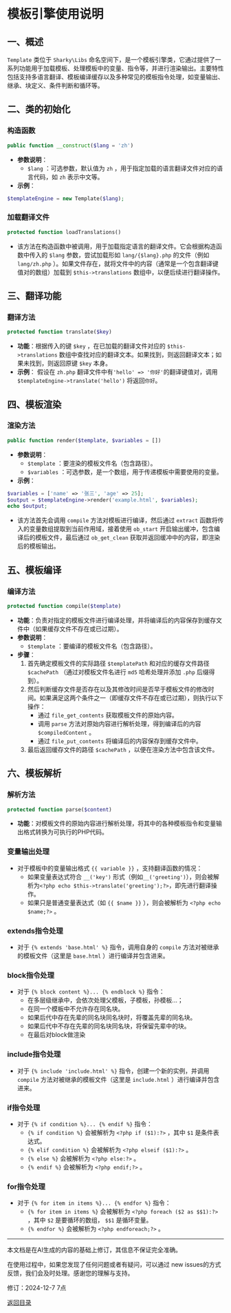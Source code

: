 # 模板引擎使用说明

## 一、概述

 `Template` 类位于 `Sharky\Libs` 命名空间下，是一个模板引擎类，它通过提供了一系列功能用于加载模板、处理模板中的变量、指令等，并进行渲染输出。主要特性包括支持多语言翻译、模板编译缓存以及多种常见的模板指令处理，如变量输出、继承、块定义、条件判断和循环等。

## 二、类的初始化

### 构造函数

 ``` php
public function __construct($lang = 'zh')
 ```

- **参数说明**：
  - `$lang` ：可选参数，默认值为 `zh` ，用于指定加载的语言翻译文件对应的语言代码，如 `zh` 表示中文等。
- **示例**：

 ``` php
$templateEngine = new Template($lang);
 ```

### 加载翻译文件

 ``` php
protected function loadTranslations()
 ```

- 该方法在构造函数中被调用，用于加载指定语言的翻译文件。它会根据构造函数中传入的 `$lang` 参数，尝试加载形如 `lang/{$lang}.php` 的文件（例如 `lang/zh.php` ）。如果文件存在，就将文件中的内容（通常是一个包含翻译键值对的数组）加载到 `$this->translations` 数组中，以便后续进行翻译操作。

## 三、翻译功能

### 翻译方法

 ``` php
protected function translate($key)
 ```

- **功能**：根据传入的键 `$key` ，在已加载的翻译文件对应的 `$this->translations` 数组中查找对应的翻译文本。如果找到，则返回翻译文本；如果未找到，则返回原键 `$key` 本身。
- **示例**：
  假设在 `zh.php` 翻译文件中有`'hello' => '你好'`的翻译键值对，调用 `$templateEngine->translate('hello')` 将返回`你好`。

## 四、模板渲染

### 渲染方法

 ``` php
public function render($template, $variables = [])
 ```

- **参数说明**：
  - `$template` ：要渲染的模板文件名（包含路径）。
  - `$variables` ：可选参数，是一个数组，用于传递模板中需要使用的变量。
- **示例**：

 ``` php
$variables = ['name' => '张三', 'age' => 25];
$output = $templateEngine->render('example.html', $variables);
echo $output;
 ```

- 该方法首先会调用 `compile` 方法对模板进行编译，然后通过 `extract` 函数将传入的变量数组提取到当前作用域，接着使用 `ob_start` 开启输出缓冲，包含编译后的模板文件，最后通过 `ob_get_clean` 获取并返回缓冲中的内容，即渲染后的模板输出。

## 五、模板编译

### 编译方法

 ``` php
protected function compile($template)
 ```

- **功能**：负责对指定的模板文件进行编译处理，并将编译后的内容保存到缓存文件中（如果缓存文件不存在或已过期）。
- **参数说明**：
  - `$template` ：要编译的模板文件名（包含路径）。
- **步骤**：
  1. 首先确定模板文件的实际路径 `$templatePath` 和对应的缓存文件路径 `$cachePath` （通过对模板文件名进行 `md5` 哈希处理并添加 `.php` 后缀得到）。
  2. 然后判断缓存文件是否存在以及其修改时间是否早于模板文件的修改时间。如果满足这两个条件之一（即缓存文件不存在或已过期），则执行以下操作：
     - 通过 `file_get_contents` 获取模板文件的原始内容。
     - 调用 `parse` 方法对原始内容进行解析处理，得到编译后的内容 `$compiledContent` 。
     - 通过 `file_put_contents` 将编译后的内容保存到缓存文件中。
  3. 最后返回缓存文件的路径 `$cachePath` ，以便在渲染方法中包含该文件。

## 六、模板解析

### 解析方法

 ``` php
protected function parse($content)
 ```

- **功能**：对模板文件的原始内容进行解析处理，将其中的各种模板指令和变量输出格式转换为可执行的PHP代码。

### 变量输出处理

- 对于模板中的变量输出格式 `{{ variable }}` ，支持翻译函数的情况：
  - 如果变量表达式符合 `__('key')` 形式（例如`__('greeting')`），则会被解析为`<?php echo $this->translate('greeting');?>`，即先进行翻译操作。
  - 如果只是普通变量表达式（如 `{{ $name }}` ），则会被解析为 `<?php echo $name;?>` 。

### extends指令处理

- 对于 `{% extends 'base.html' %}` 指令，调用自身的 `compile` 方法对被继承的模板文件（这里是 `base.html` ）进行编译并包含进来。

### block指令处理

- 对于 `{% block content %}... {% endblock %}` 指令：
  - 在多层级继承中，会依次处理父模板，子模板，孙模板...；
  - 在同一个模板中不允许存在同名块。
  - 如果后代中存在先辈的同名块同名块时，将覆盖先辈的同名块。
  - 如果后代中不存在先辈的同名块同名块，将保留先辈中的块。
  - 在最后对block做渲染

### include指令处理

- 对于 `{% include 'include.html' %}` 指令，创建一个新的实例，并调用 `compile` 方法对被继承的模板文件（这里是 `include.html` ）进行编译并包含进来。

### if指令处理

- 对于 `{% if condition %}... {% endif %}` 指令：
  - `{% if condition %}` 会被解析为 `<?php if ($1):?>` ，其中 `$1` 是条件表达式。
  - `{% elif condition %}` 会被解析为 `<?php elseif ($1):?>` 。
  - `{% else %}` 会被解析为 `<?php else:?>` 。
  - `{% endif %}` 会被解析为 `<?php endif;?>` 。

### for指令处理

- 对于 `{% for item in items %}... {% endfor %}` 指令：
  - `{% for item in items %}` 会被解析为 `<?php foreach ($2 as $$1):?>` ，其中 `$2` 是要循环的数组， `$$1` 是循环变量。
  - `{% endfor %}` 会被解析为 `<?php endforeach;?>` 。

---

本文档是在AI生成的内容的基础上修订，其信息不保证完全准确。

在使用过程中，如果您发现了任何问题或者有疑问，可以通过 new issues的方式反馈，我们会及时处理。感谢您的理解与支持。

修订：2024-12-7 7点

[返回目录](/SharkyPHP.md)
